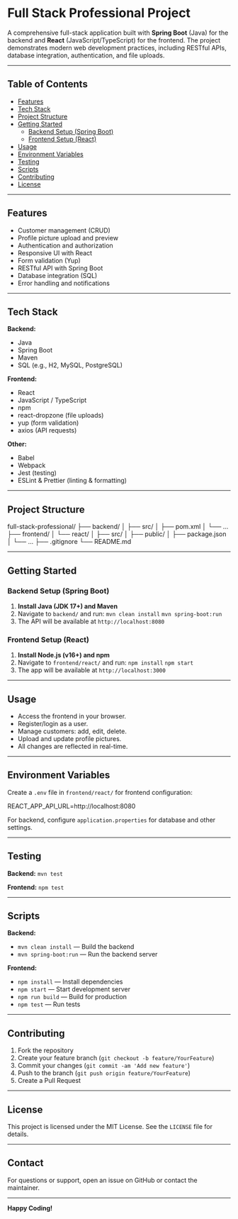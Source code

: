 # Full Stack Professional Project

A comprehensive full-stack application built with **Spring Boot** (Java) for the backend and **React** (JavaScript/TypeScript) for the frontend. The project demonstrates modern web development practices, including RESTful APIs, database integration, authentication, and file uploads.

---

## Table of Contents

- [Features](#features)
- [Tech Stack](#tech-stack)
- [Project Structure](#project-structure)
- [Getting Started](#getting-started)
  - [Backend Setup (Spring Boot)](#backend-setup-spring-boot)
  - [Frontend Setup (React)](#frontend-setup-react)
- [Usage](#usage)
- [Environment Variables](#environment-variables)
- [Testing](#testing)
- [Scripts](#scripts)
- [Contributing](#contributing)
- [License](#license)

---

## Features

- Customer management (CRUD)
- Profile picture upload and preview
- Authentication and authorization
- Responsive UI with React
- Form validation (Yup)
- RESTful API with Spring Boot
- Database integration (SQL)
- Error handling and notifications

---

## Tech Stack

**Backend:**
- Java
- Spring Boot
- Maven
- SQL (e.g., H2, MySQL, PostgreSQL)

**Frontend:**
- React
- JavaScript / TypeScript
- npm
- react-dropzone (file uploads)
- yup (form validation)
- axios (API requests)

**Other:**
- Babel
- Webpack
- Jest (testing)
- ESLint & Prettier (linting & formatting)

---

## Project Structure

full-stack-professional/
├── backend/
│ ├── src/
│ ├── pom.xml
│ └── ...
├── frontend/
│ └── react/
│ ├── src/
│ ├── public/
│ ├── package.json
│ └── ...
├── .gitignore
└── README.md

---

## Getting Started

### Backend Setup (Spring Boot)

1. **Install Java (JDK 17+) and Maven**
2. Navigate to `backend/` and run:
`mvn clean install`
`mvn spring-boot:run`
3. The API will be available at `http://localhost:8080`

### Frontend Setup (React)

1. **Install Node.js (v16+) and npm**
2. Navigate to `frontend/react/` and run:
`npm install`
`npm start`
3. The app will be available at `http://localhost:3000`

---

## Usage

- Access the frontend in your browser.
- Register/login as a user.
- Manage customers: add, edit, delete.
- Upload and update profile pictures.
- All changes are reflected in real-time.

---

## Environment Variables

Create a `.env` file in `frontend/react/` for frontend configuration:

REACT_APP_API_URL=http://localhost:8080

For backend, configure `application.properties` for database and other settings.

---

## Testing

**Backend:**
`mvn test`

**Frontend:**
`npm test`

---

## Scripts

**Backend:**
- `mvn clean install` — Build the backend
- `mvn spring-boot:run` — Run the backend server

**Frontend:**
- `npm install` — Install dependencies
- `npm start` — Start development server
- `npm run build` — Build for production
- `npm test` — Run tests

---

## Contributing

1. Fork the repository
2. Create your feature branch (`git checkout -b feature/YourFeature`)
3. Commit your changes (`git commit -am 'Add new feature'`)
4. Push to the branch (`git push origin feature/YourFeature`)
5. Create a Pull Request

---

## License

This project is licensed under the MIT License. See the `LICENSE` file for details.

---

## Contact

For questions or support, open an issue on GitHub or contact the maintainer.

---

**Happy Coding!**
